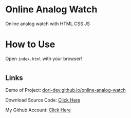 # Online Analog Watch
Online analog watch with HTML CSS JS

#
# How to Use
Open `index.html` with your browser!


#
## Links

Demo of Project: [dori-dev.github.io/online-analog-watch](https://dori-dev.github.io/online-analog-watch/)

Download Source Code: [Click Here](https://github.com/dori-dev/online-analog-watch/archive/refs/heads/main.zip)

My Github Account: [Click Here](https://github.com/dori-dev/)

